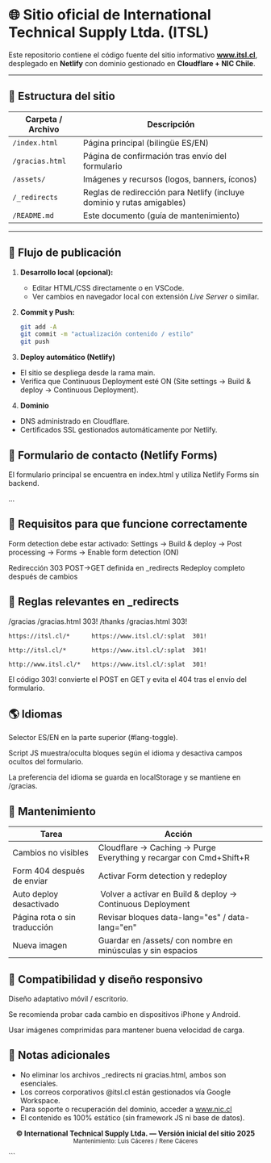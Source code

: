 # 🌐 Sitio oficial de International Technical Supply Ltda. (ITSL)

Este repositorio contiene el código fuente del sitio informativo **www.itsl.cl**, desplegado en **Netlify** con dominio gestionado en **Cloudflare + NIC Chile**.

---

## 🧩 Estructura del sitio

| Carpeta / Archivo | Descripción |
|--------------------|-------------|
| `/index.html` | Página principal (bilingüe ES/EN) |
| `/gracias.html` | Página de confirmación tras envío del formulario |
| `/assets/` | Imágenes y recursos (logos, banners, íconos) |
| `/_redirects` | Reglas de redirección para Netlify (incluye dominio y rutas amigables) |
| `/README.md` | Este documento (guía de mantenimiento) |

---

## 🚀 Flujo de publicación

1. **Desarrollo local (opcional):**
   - Editar HTML/CSS directamente o en VSCode.
   - Ver cambios en navegador local con extensión *Live Server* o similar.

2. **Commit y Push:**
   ```bash
   git add -A
   git commit -m "actualización contenido / estilo"
   git push
   
3. **Deploy automático (Netlify)**

- El sitio se despliega desde la rama main.
- Verifica que Continuous Deployment esté ON (Site settings → Build & deploy → Continuous Deployment).

4. **Dominio**

- DNS administrado en Cloudflare.
- Certificados SSL gestionados automáticamente por Netlify.

## 💬 Formulario de contacto (Netlify Forms)

El formulario principal se encuentra en index.html y utiliza Netlify Forms sin backend.

<form name="contacto" method="POST" data-netlify="true" netlify-honeypot="bot-field" action="/gracias">
  <input type="hidden" name="form-name" value="contacto" />
  ...
</form>

## 🔑 Requisitos para que funcione correctamente

Form detection debe estar activado:
Settings → Build & deploy → Post processing → Forms → Enable form detection (ON)

Redirección 303 POST→GET definida en _redirects
Redeploy completo después de cambios

## 📍 Reglas relevantes en _redirects

/gracias   /gracias.html   303!
/thanks    /gracias.html   303!

`https://itsl.cl/*      https://www.itsl.cl/:splat  301!`

`http://itsl.cl/*       https://www.itsl.cl/:splat  301!`

`http://www.itsl.cl/*   https://www.itsl.cl/:splat  301!`

El código 303! convierte el POST en GET y evita el 404 tras el envío del formulario.

## 🌎 Idiomas

Selector ES/EN en la parte superior (#lang-toggle).

Script JS muestra/oculta bloques según el idioma y desactiva campos ocultos del formulario.

La preferencia del idioma se guarda en localStorage y se mantiene en /gracias.

## 🧰 Mantenimiento

| Tarea | Acción |
|--------------------|-------------|
| Cambios no visibles | Cloudflare → Caching → Purge Everything y recargar con Cmd+Shift+R |
| Form 404 después de enviar | Activar Form detection y redeploy |
| Auto deploy desactivado | Volver a activar en Build & deploy → Continuous Deployment |
| Página rota o sin traducción | Revisar bloques data-lang="es" / data-lang="en" |
| Nueva imagen | Guardar en /assets/ con nombre en minúsculas y sin espacios |

## 📱 Compatibilidad y diseño responsivo

Diseño adaptativo móvil / escritorio.

Se recomienda probar cada cambio en dispositivos iPhone y Android.

Usar imágenes comprimidas para mantener buena velocidad de carga.

## 🧠 Notas adicionales

- No eliminar los archivos _redirects ni gracias.html, ambos son esenciales.
- Los correos corporativos @itsl.cl están gestionados vía Google Workspace.
- Para soporte o recuperación del dominio, acceder a www.nic.cl
- El contenido es 100% estático (sin framework JS ni base de datos).

<p align="center"> <strong>© International Technical Supply Ltda. — Versión inicial del sitio 2025</strong><br/> <sub>Mantenimiento: Luis Cáceres / Rene Cáceres</sub> </p> ```
